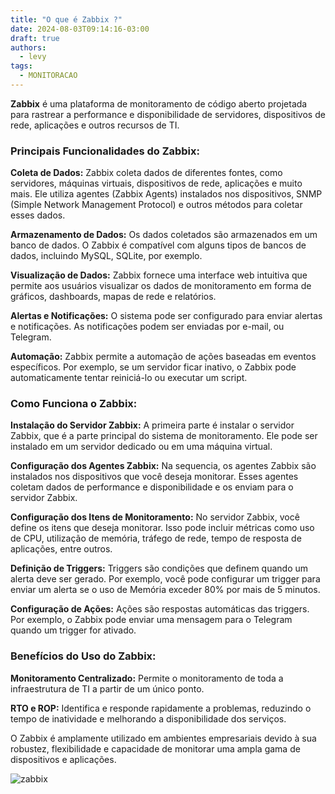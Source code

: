 ```yaml
---
title: "O que é Zabbix ?"
date: 2024-08-03T09:14:16-03:00
draft: true
authors:
  - levy
tags:
  - MONITORACAO
---
```

**Zabbix** é uma plataforma de monitoramento de código aberto projetada para rastrear a performance e disponibilidade de servidores, dispositivos de rede, aplicações e outros recursos de TI.

### Principais Funcionalidades do Zabbix:
**Coleta de Dados:** Zabbix coleta dados de diferentes fontes, como servidores, máquinas virtuais, dispositivos de rede, aplicações e muito mais. Ele utiliza agentes (Zabbix Agents) instalados nos dispositivos, SNMP (Simple Network Management Protocol) e outros métodos para coletar esses dados.

**Armazenamento de Dados:** Os dados coletados são armazenados em um banco de dados. O Zabbix é compatível com alguns tipos de bancos de dados, incluindo MySQL, SQLite, por exemplo.

**Visualização de Dados:** Zabbix fornece uma interface web intuitiva que permite aos usuários visualizar os dados de monitoramento em forma de gráficos, dashboards, mapas de rede e relatórios.

**Alertas e Notificações:** O sistema pode ser configurado para enviar alertas e notificações. As notificações podem ser enviadas por e-mail, ou Telegram.

**Automação:** Zabbix permite a automação de ações baseadas em eventos específicos. Por exemplo, se um servidor ficar inativo, o Zabbix pode automaticamente tentar reiniciá-lo ou executar um script.

### Como Funciona o Zabbix:
**Instalação do Servidor Zabbix:** A primeira parte é instalar o servidor Zabbix, que é a parte principal do sistema de monitoramento. Ele pode ser instalado em um servidor dedicado ou em uma máquina virtual.

**Configuração dos Agentes Zabbix:** Na sequencia, os agentes Zabbix são instalados nos dispositivos que você deseja monitorar. Esses agentes coletam dados de performance e disponibilidade e os enviam para o servidor Zabbix.

**Configuração dos Itens de Monitoramento:** No servidor Zabbix, você define os itens que deseja monitorar. Isso pode incluir métricas como uso de CPU, utilização de memória, tráfego de rede, tempo de resposta de aplicações, entre outros.

**Definição de Triggers:** Triggers são condições que definem quando um alerta deve ser gerado. Por exemplo, você pode configurar um trigger para enviar um alerta se o uso de Memória exceder 80% por mais de 5 minutos.

**Configuração de Ações:** Ações são respostas automáticas das triggers. Por exemplo, o Zabbix pode enviar uma mensagem para o Telegram quando um trigger for ativado.

### Benefícios do Uso do Zabbix:
**Monitoramento Centralizado:** Permite o monitoramento de toda a infraestrutura de TI a partir de um único ponto.

**RTO e ROP:** Identifica e responde rapidamente a problemas, reduzindo o tempo de inatividade e melhorando a disponibilidade dos serviços.

O Zabbix é amplamente utilizado em ambientes empresariais devido à sua robustez, flexibilidade e capacidade de monitorar uma ampla gama de dispositivos e aplicações.

![zabbix](/zabbix.png)
